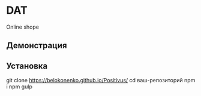 # DAT
Online shope

## Демонстрация

## Установка

git clone https://belokonenko.github.io/Positivus/
cd ваш-репозиторий
npm i
npm gulp

